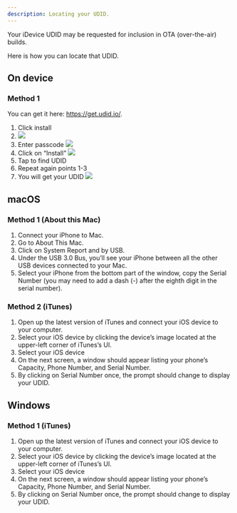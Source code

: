 ```yaml
---
description: Locating your UDID.
---
```


Your iDevice UDID may be requested for inclusion in OTA (over-the-air) builds.

Here is how you can locate that UDID.

## On device

### Method 1

You can get it here: https://get.udid.io/.

1. Click install
2. <img src="https://messapps.com/wp-content/uploads/2016/08/Install.png"/>
3. Enter passcode
    <img src="https://messapps.com/wp-content/uploads/2016/08/passcode.png"/>
4. Click on “Install”
    <img src="https://messapps.com/wp-content/uploads/2016/08/Install-again.png"/>
5. Tap to find UDID
6. Repeat again points 1-3
7. You will get your UDID
    <img src="https://messapps.com/wp-content/uploads/2016/08/udid.png"/>

## macOS

### Method 1 (About this Mac)

1. Connect your iPhone to Mac.
2. Go to About This Mac.
3. Click on System Report and by USB.
4. Under the USB 3.0 Bus, you’ll see your iPhone between all the other USB devices connected to your Mac.
5. Select your iPhone from the bottom part of the window, copy the Serial Number (you may need to add a dash (-) after the eighth digit in the serial number).

### Method 2 (iTunes)

1. Open up the latest version of iTunes and connect your iOS device to your computer.
2. Select your iOS device by clicking the device’s image located at the upper-left corner of iTunes’s UI.
3. Select your iOS device
4. On the next screen, a window should appear listing your phone’s Capacity, Phone Number, and Serial Number.
5. By clicking on Serial Number once, the prompt should change to display your UDID.

## Windows

### Method 1 (iTunes)

1. Open up the latest version of iTunes and connect your iOS device to your computer.
2. Select your iOS device by clicking the device’s image located at the upper-left corner of iTunes’s UI.
3. Select your iOS device
4. On the next screen, a window should appear listing your phone’s Capacity, Phone Number, and Serial Number.
5. By clicking on Serial Number once, the prompt should change to display your UDID.
